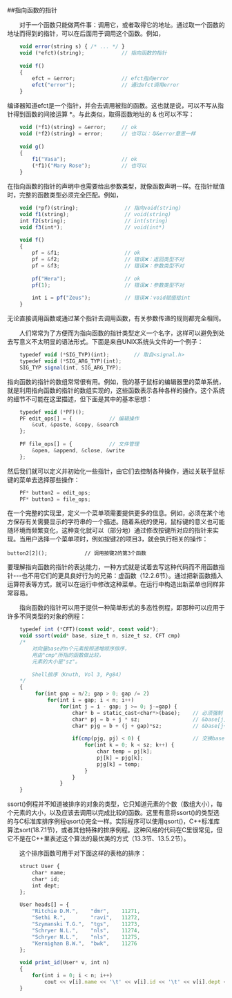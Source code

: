 ##指向函数的指针

&emsp;&emsp;对于一个函数只能做两件事：调用它，或者取得它的地址。通过取一个函数的地址而得到的指针，可以在后面用于调用这个函数。例如，

```javascript
    void error(string s) { /* ... */ }
    void (*efct)(string);            // 指向函数的指针
    
    void f()
    {
        efct = &error;               // efct指向error
        efct("error");               // 通过efct调用error
    }
```

编译器知道efct是一个指针，并会去调用被指的函数。这也就是说，可以不写从指针得到函数的间接运算 \*。与此类似，取得函数地址的 & 也可以不写：

```javascript
    void (*f1)(string) = &error;     // ok
    void (*f2)(string) = error;      // 也可以：与&error意思一样
    
    void g()
    {
        f1("Vasa");                  // ok
        (*f1)("Mary Rose");          // 也可以
    }
```

在指向函数的指针的声明中也需要给出参数类型，就像函数声明一样。在指针赋值时，完整的函数类型必须完全匹配。例如，

```javascript
    void (*pf)(string);               // 指向void(string)
    void f1(string);                  // void(string)
    int f2(string);                   // int(string)
    void f3(int*);                    // void(int*)
    
    void f()
    {
        pf = &f1;                     // ok
        pf = &f2;                     // 错误❌：返回类型不对
        pf = &f3;                     // 错误❌：参数类型不对
        
        pf("Hera");                   // ok
        pf(1);                        // 错误❌：参数类型不对
        
        int i = pf("Zeus");           // 错误❌：void赋值给int
    }
```

无论直接调用函数或通过某个指针去调用函数，有关参数传递的规则都完全相同。

&emsp;&emsp;人们常常为了方便而为指向函数的指针类型定义一个名字，这样可以避免到处去写意义不太明显的语法形式。下面是来自UNIX系统头文件的一个例子：

```javascript
    typedef void (*SIG_TYP)(int);        // 取自<signal.h>
    typedef void (*SIG_ARG_TYP)(int);
    SIG_TYP signal(int, SIG_ARG_TYP);
```

指向函数的指针的数组常常很有用。例如，我的基于鼠标的编辑器里的菜单系统，就是利用指向函数的指针的数组实现的，这些函数表示各种各样的操作。这个系统的细节不可能在这里描述，但下面是其中的基本思想：

```javascript
    typedef void (*PF)();
    PF edit_ops[] = {            // 编辑操作
        &cut, &paste, &copy, &search
    };
    
    PF file_ops[] = {            // 文件管理
        &open, &append, &close, &write
    };
```

然后我们就可以定义并初始化一些指针，由它们去控制各种操作，通过关联于鼠标键的菜单去选择那些操作：

```javascript
    PF* button2 = edit_ops;
    PF* button3 = file_ops;
```

在一个完整的实现里，定义一个菜单项需要提供更多的信息。例如，必须在某个地方保存有关需要显示的字符串的一个描述。随着系统的使用，鼠标键的意义也可能随环境而频繁变化，这种变化就可以（部分地）通过修改按键所对应的指针来实现。当用户选择一个菜单项时，例如按键2的项目3，就会执行相关的操作：

    button2[2]();            // 调用按键2的第3个函数

要理解指向函数的指针的表达能力，一种方式就是试着去写这种代码而不用函数指针---也不用它们的更具良好行为的兄弟：虚函数（12.2.6节）。通过把新函数插入运算符表等方式，就可以在运行中修改这种菜单。在运行中构造出新菜单也同样非常容易。

&emsp;&emsp;指向函数的指针可以用于提供一种简单形式的多态性例程，即那种可以应用于许多不同类型的对象的例程：

```javascript
    typedef int (*CFT)(const void*, const void*);
    void ssort(void* base, size_t n, size_t sz, CFT cmp)
    /*
        对向量base的n个元素按照递增顺序排序，
        用由"cmp"所指的函数做比较，
        元素的大小是"sz"。
        
        Shell排序（Knuth, Vol 3, Pg84）
    */
    {
         for(int gap = n/2; gap > 0; gap /= 2)
             for(int i = gap; i < n; i++)
                 for(int j = i - gap; j >= 0; j-=gap) {
                     char* b = static_cast<char*>(base);    // 必须强制
                     char* pj = b + j * sz;                 // &base[j]
                     char* pjg = b + (j + gap)*sz;          // &base[j+gap]
                     
                     if(cmp(pjg, pj) < 0) {                 // 交换base[j]与base[j + gap]:
                         for(int k = 0; k < sz; k++) {
                             char temp = pj[k];
                             pj[k] = pjg[k];
                             pjg[k] = temp;
                         }
                     }
                 }
    }
```

ssort()例程并不知道被排序的对象的类型，它只知道元素的个数（数组大小），每个元素的大小，以及应该去调用以完成比较的函数。这里有意将ssort()的类型选的与C标准库排序例程qsort()完全一样。实际程序可以使用qsort()，C++标准库算法sort(18.7.1节)，或者其他特殊的排序例程。这种风格的代码在C里很常见，但它不是在C++里表述这个算法的最优美的方式（13.3节、13.5.2节）。

&emsp;&emsp;这个排序函数可用于对下面这样的表格的排序：

```javascript
    struct User {
        char* name;
        char* id;
        int dept;
    };
    
    User heads[] = {
        "Ritchie D.M.",    "dmr",    11271,
        "Sethi R.",        "ravi",   11272,
        "Szymanski T.G.",  "tgs",    11273,
        "Schryer N.L.",    "nls",    11274,
        "Schryer N.L.",    "nls",    11275,
        "Kernighan B.W.",  "bwk",    11276
    };
    
    void print_id(User* v, int n)
    {
        for(int i = 0; i < n; i++)
            cout << v[i].name << '\t' << v[i].id << '\t' << v[i].dept << '\n';
    }
```


















